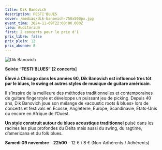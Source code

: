 ```yaml
---
title: Dik Banovich
description: FESTI'BLUES
cover: /medias/dik-banovich-750x500px.jpg
event_time: 2024-11-09T22:00:00.000Z
lieu: Auditorium
first: 2 concerts pour le prix d'1
prix_libre: false
prix_plein: 12
prix_abonné: 8
---
```

![Dik Banovich](/medias/dik-banovich-750x500px.jpg "FESTI'BLUES")

**Soirée “FESTI’BLUES” \[2 concerts]**

**Élevé à Chicago dans les années 60, Dik Banovich est influencé très tôt par le blues, le swing et autres styles de musique de guitare américain.** 

Il s’inspire de la meilleure des méthodes traditionnelles et contemporaines de guitare fingerstyle et développe un puissant jeu de picking. Depuis 40 ans, Dik Banovich joue son mélange de «acoustic roots & blues» lors de concerts et festivals en Ecosse, Angleterre, Europe, Scandinavie, États-Unis ou encore en Afrique de l’Ouest. 

**Un style construit autour du blues acoustique traditionnel** puisé dans les racines les plus profondes du Delta mais aussi du swing, du ragtime, d’americana et du folk blues.

**Samedi 09 novembre** - **22h00** - 12 € / 8 € (Non-Adhérents / Adhérents)